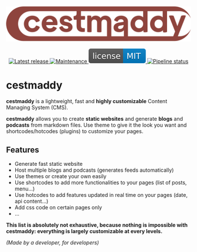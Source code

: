 <p align="center">
	<img src=".readme/cestmaddy.svg" alt="cestmaddy logo" />
	<br><br>
	<a href="https://git.chevro.fr/cestmaddy/cestmaddy/-/releases">
		<img src="https://git.chevro.fr/cestmaddy/cestmaddy/-/badges/release.svg?style=flat&key_text=latest+release" alt="Latest release" />
	</a>
	<a href="https://git.chevro.fr/cestmaddy/cestmaddy/-/commits/main">
		<img src="https://img.shields.io/maintenance/yes/2023?style=flat" alt="Maintenance" />
	</a>
	<a href="https://choosealicense.com/licenses/mit/">
		<img src=".readme/mit-license.svg" alt="MIT License" />
	</a>
	<a href="https://git.chevro.fr/cestmaddy/cestmaddy/-/commits/main">
		<img src="https://git.chevro.fr/cestmaddy/cestmaddy/badges/main/pipeline.svg?style=flat&ignore_skipped=true" alt="Pipeline status" />
	</a>
</p>

# cestmaddy

**cestmaddy** is a lightweight, fast and **highly customizable** Content Managing System (CMS).

**cestmaddy** allows you to create **static websites** and generate **blogs** and **podcasts** from markdown files. Use theme to give it the look you want and shortcodes/hotcodes (plugins) to customize your pages.

## Features
- Generate fast static website
- Host multiple blogs and podcasts (generates feeds automatically)
- Use themes or create your own easily
- Use shortcodes to add more functionalities to your pages (list of posts, menu...)
- Use hotcodes to add features updated in real time on your pages (date, api content...)
- Add css code on certain pages only
- ...

**This list is absolutely not exhaustive, because nothing is impossible with cestmaddy: everything is largely customizable at every levels.**

*(Made by a developer, for developers)*
